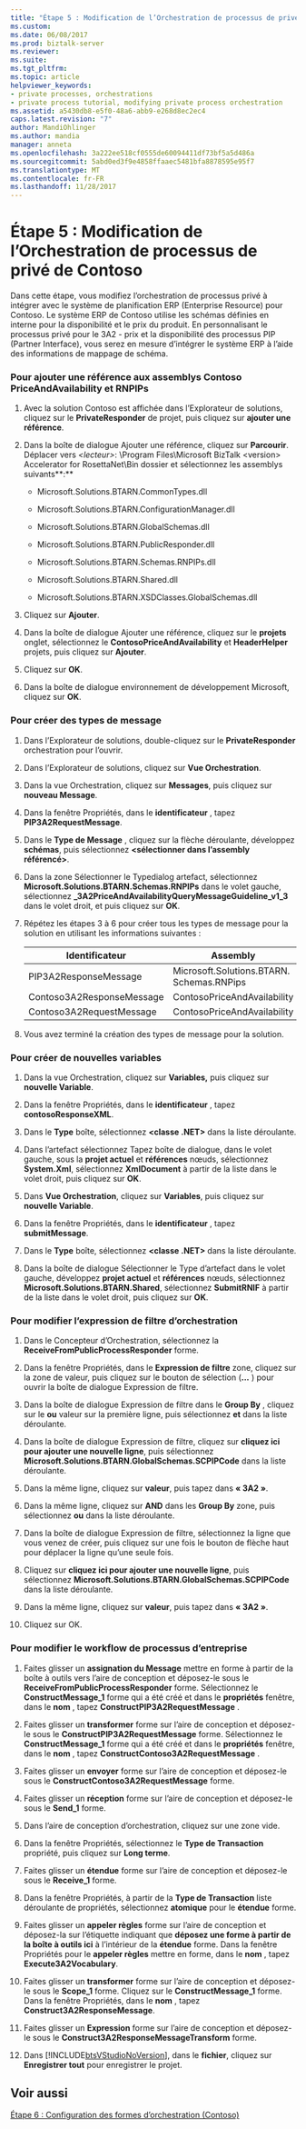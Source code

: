 ```yaml
---
title: "Étape 5 : Modification de l’Orchestration de processus de privé Contoso | Documents Microsoft"
ms.custom: 
ms.date: 06/08/2017
ms.prod: biztalk-server
ms.reviewer: 
ms.suite: 
ms.tgt_pltfrm: 
ms.topic: article
helpviewer_keywords:
- private processes, orchestrations
- private process tutorial, modifying private process orchestration
ms.assetid: a5430db8-e5f0-48a6-abb9-e268d8ec2ec4
caps.latest.revision: "7"
author: MandiOhlinger
ms.author: mandia
manager: anneta
ms.openlocfilehash: 3a222ee518cf0555de60094411df73bf5a5d486a
ms.sourcegitcommit: 5abd0ed3f9e4858ffaaec5481bfa8878595e95f7
ms.translationtype: MT
ms.contentlocale: fr-FR
ms.lasthandoff: 11/28/2017
---
```

# <a name="step-5-modifying-the-contoso-private-process-orchestration"></a>Étape 5 : Modification de l’Orchestration de processus de privé de Contoso
Dans cette étape, vous modifiez l’orchestration de processus privé à intégrer avec le système de planification ERP (Enterprise Resource) pour Contoso. Le système ERP de Contoso utilise les schémas définies en interne pour la disponibilité et le prix du produit. En personnalisant le processus privé pour le 3A2 - prix et la disponibilité des processus PIP (Partner Interface), vous serez en mesure d’intégrer le système ERP à l’aide des informations de mappage de schéma.  
  
### <a name="to-add-a-reference-to-the-contoso-priceandavailability-and-rnpips-assemblies"></a>Pour ajouter une référence aux assemblys Contoso PriceAndAvailability et RNPIPs  
  
1.  Avec la solution Contoso est affichée dans l’Explorateur de solutions, cliquez sur le **PrivateResponder** de projet, puis cliquez sur **ajouter une référence**.  
  
2.  Dans la boîte de dialogue Ajouter une référence, cliquez sur **Parcourir**. Déplacer vers  *\<lecteur\>*: \Program Files\Microsoft BizTalk \<version\> Accelerator for RosettaNet\Bin dossier et sélectionnez les assemblys suivants**:**  
  
    -   Microsoft.Solutions.BTARN.CommonTypes.dll  
  
    -   Microsoft.Solutions.BTARN.ConfigurationManager.dll  
  
    -   Microsoft.Solutions.BTARN.GlobalSchemas.dll  
  
    -   Microsoft.Solutions.BTARN.PublicResponder.dll  
  
    -   Microsoft.Solutions.BTARN.Schemas.RNPIPs.dll  
  
    -   Microsoft.Solutions.BTARN.Shared.dll  
  
    -   Microsoft.Solutions.BTARN.XSDClasses.GlobalSchemas.dll  
  
3.  Cliquez sur **Ajouter**.  
  
4.  Dans la boîte de dialogue Ajouter une référence, cliquez sur le **projets** onglet, sélectionnez le **ContosoPriceAndAvailability** et **HeaderHelper** projets, puis cliquez sur  **Ajouter**.  
  
5.  Cliquez sur **OK**.  
  
6.  Dans la boîte de dialogue environnement de développement Microsoft, cliquez sur **OK**.  
  
### <a name="to-create-new-message-types"></a>Pour créer des types de message  
  
1.  Dans l’Explorateur de solutions, double-cliquez sur le **PrivateResponder** orchestration pour l’ouvrir.  
  
2.  Dans l’Explorateur de solutions, cliquez sur **Vue Orchestration**.  
  
3.  Dans la vue Orchestration, cliquez sur **Messages**, puis cliquez sur **nouveau Message**.  
  
4.  Dans la fenêtre Propriétés, dans le **identificateur** , tapez **PIP3A2RequestMessage**.  
  
5.  Dans le **Type de Message** , cliquez sur la flèche déroulante, développez **schémas**, puis sélectionnez  **\<sélectionner dans l’assembly référencé\>**.  
  
6.  Dans la zone Sélectionner le Typedialog artefact, sélectionnez **Microsoft.Solutions.BTARN.Schemas.RNPIPs** dans le volet gauche, sélectionnez **_3A2PriceAndAvailabilityQueryMessageGuideline_v1_3** dans le volet droit, et puis cliquez sur **OK**.  
  
7.  Répétez les étapes 3 à 6 pour créer tous les types de message pour la solution en utilisant les informations suivantes :  
  
    |Identificateur|Assembly|Type de message|  
    |----------------|--------------|------------------|  
    |PIP3A2ResponseMessage|Microsoft.Solutions.BTARN.<br />Schemas.RNPips|_3A2PriceAndAvailability<br />ResponseMessageGuideline_v1_3|  
    |Contoso3A2ResponseMessage|ContosoPriceAndAvailability|rootPriceResponse|  
    |Contoso3A2RequestMessage|ContosoPriceAndAvailability|rootPriceRequest|  
  
8.  Vous avez terminé la création des types de message pour la solution.  
  
### <a name="to-create-new-variables"></a>Pour créer de nouvelles variables  
  
1.  Dans la vue Orchestration, cliquez sur **Variables,** puis cliquez sur **nouvelle Variable**.  
  
2.  Dans la fenêtre Propriétés, dans le **identificateur** , tapez **contosoResponseXML**.  
  
3.  Dans le **Type** boîte, sélectionnez  **\<classe .NET\>**  dans la liste déroulante.  
  
4.  Dans l’artefact sélectionnez Tapez boîte de dialogue, dans le volet gauche, sous la **projet actuel** et **références** nœuds, sélectionnez **System.Xml**, sélectionnez  **XmlDocument** à partir de la liste dans le volet droit, puis cliquez sur **OK**.  
  
5.  Dans **Vue Orchestration**, cliquez sur **Variables**, puis cliquez sur **nouvelle Variable**.  
  
6.  Dans la fenêtre Propriétés, dans le **identificateur** , tapez **submitMessage**.  
  
7.  Dans le **Type** boîte, sélectionnez  **\<classe .NET\>**  dans la liste déroulante.  
  
8.  Dans la boîte de dialogue Sélectionner le Type d’artefact dans le volet gauche, développez **projet actuel** et **références** nœuds, sélectionnez **Microsoft.Solutions.BTARN.Shared**, sélectionnez  **SubmitRNIF** à partir de la liste dans le volet droit, puis cliquez sur **OK**.  
  
### <a name="to-change-the-orchestration-filter-expression"></a>Pour modifier l’expression de filtre d’orchestration  
  
1.  Dans le Concepteur d’Orchestration, sélectionnez la **ReceiveFromPublicProcessResponder** forme.  
  
2.  Dans la fenêtre Propriétés, dans le **Expression de filtre** zone, cliquez sur la zone de valeur, puis cliquez sur le bouton de sélection (**...** ) pour ouvrir la boîte de dialogue Expression de filtre.  
  
3.  Dans la boîte de dialogue Expression de filtre dans le **Group By** , cliquez sur le **ou** valeur sur la première ligne, puis sélectionnez **et** dans la liste déroulante.  
  
4.  Dans la boîte de dialogue Expression de filtre, cliquez sur **cliquez ici pour ajouter une nouvelle ligne**, puis sélectionnez **Microsoft.Solutions.BTARN.GlobalSchemas.SCPIPCode** dans la liste déroulante.  
  
5.  Dans la même ligne, cliquez sur **valeur**, puis tapez dans **« 3A2 »**.  
  
6.  Dans la même ligne, cliquez sur **AND** dans les **Group By** zone, puis sélectionnez **ou** dans la liste déroulante.  
  
7.  Dans la boîte de dialogue Expression de filtre, sélectionnez la ligne que vous venez de créer, puis cliquez sur une fois le bouton de flèche haut pour déplacer la ligne qu’une seule fois.  
  
8.  Cliquez sur **cliquez ici pour ajouter une nouvelle ligne**, puis sélectionnez **Microsoft.Solutions.BTARN.GlobalSchemas.SCPIPCode** dans la liste déroulante.  
  
9. Dans la même ligne, cliquez sur **valeur**, puis tapez dans **« 3A2 »**.  
  
10. Cliquez sur OK.  
  
### <a name="to-modify-the-business-process-workflow"></a>Pour modifier le workflow de processus d’entreprise  
  
1.  Faites glisser un **assignation du Message** mettre en forme à partir de la boîte à outils vers l’aire de conception et déposez-le sous le **ReceiveFromPublicProcessResponder** forme. Sélectionnez le **ConstructMessage_1** forme qui a été créé et dans le **propriétés** fenêtre, dans le **nom** , tapez **ConstructPIP3A2RequestMessage** .  
  
2.  Faites glisser un **transformer** forme sur l’aire de conception et déposez-le sous le **ConstructPIP3A2RequestMessage** forme. Sélectionnez le **ConstructMessage_1** forme qui a été créé et dans le **propriétés** fenêtre, dans le **nom** , tapez **ConstructContoso3A2RequestMessage** .  
  
3.  Faites glisser un **envoyer** forme sur l’aire de conception et déposez-le sous le **ConstructContoso3A2RequestMessage** forme.  
  
4.  Faites glisser un **réception** forme sur l’aire de conception et déposez-le sous le **Send_1** forme.  
  
5.  Dans l’aire de conception d’orchestration, cliquez sur une zone vide.  
  
6.  Dans la fenêtre Propriétés, sélectionnez le **Type de Transaction** propriété, puis cliquez sur **Long terme**.  
  
7.  Faites glisser un **étendue** forme sur l’aire de conception et déposez-le sous le **Receive_1** forme.  
  
8.  Dans la fenêtre Propriétés, à partir de la **Type de Transaction** liste déroulante de propriétés, sélectionnez **atomique** pour le **étendue** forme.  
  
9. Faites glisser un **appeler règles** forme sur l’aire de conception et déposez-la sur l’étiquette indiquant que **déposez une forme à partir de la boîte à outils ici** à l’intérieur de la **étendue** forme. Dans la fenêtre Propriétés pour le **appeler règles** mettre en forme, dans le **nom** , tapez **Execute3A2Vocabulary**.  
  
10. Faites glisser un **transformer** forme sur l’aire de conception et déposez-le sous le **Scope_1** forme. Cliquez sur le **ConstructMessage_1** forme. Dans la fenêtre Propriétés, dans le **nom** , tapez **Construct3A2ResponseMessage**.  
  
11. Faites glisser un **Expression** forme sur l’aire de conception et déposez-le sous le **Construct3A2ResponseMessageTransform** forme.  
  
12. Dans [!INCLUDE[btsVStudioNoVersion](../../includes/btsvstudionoversion-md.md)], dans le **fichier**, cliquez sur **Enregistrer tout** pour enregistrer le projet.  
  
## <a name="see-also"></a>Voir aussi  
 [Étape 6 : Configuration des formes d’orchestration (Contoso)](../../adapters-and-accelerators/accelerator-rosettanet/step-6-configuring-orchestration-shapes-contoso.md)